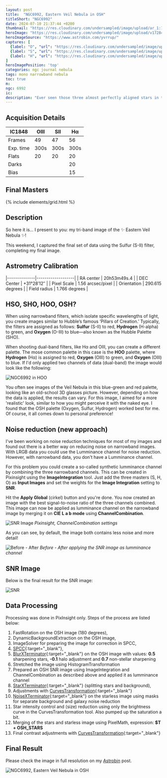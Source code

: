 ```yaml
---
layout: post
title:  "NGC6992, Eastern Veil Nebula in OSH"
titleShort: "NGC6992"
date: 2024-07-10 21:37:44 +0200
thumbnail: "https://res.cloudinary.com/undersampled/image/upload/ar_1:1,c_thumb,g_auto/ar_1:1,c_scale,w_400/v1728411704/EASTERN_VEIL_OSH_thumb_eaaaa3_269486.jpg"
heroImage: "https://res.cloudinary.com/undersampled/image/upload/v1728411704/EASTERN_VEIL_OSH_thumb_eaaaa3.jpg"
heroImageSource: "https://www.astrobin.com/yvrrup/"
captures: [
  {label: "O", "url": "https://res.cloudinary.com/undersampled/image/upload/v1728413315/O_ynpgrk.jpg"},
  {label: "S", "url": "https://res.cloudinary.com/undersampled/image/upload/v1728413319/S_dhbpot.jpg"},
  {label: "H", "url": "https://res.cloudinary.com/undersampled/image/upload/v1728413320/H_zxycft.jpg"},
]
heroImagePosition: 'top'
categories: ngc journal nebula
tags: mono narrowband nebula
toc: true
m:
ngc: 6992 
ic:
description: "Ever seen those three almost perfectly aligned stars in the night sky during winter? That area is filled with hydrogen..."
---
```


## Acquisition Details

| IC1848    | OIII | SII  | Hα   |
|-----------|------|------|------|
| Frames    | 49   | 47   | 56   |
| Exp. time | 300s | 300s | 300s |
| Flats     | 20   | 20   | 20   | 
| Darks     |      |      | 20   |
| Bias      |      |      | 15   |

## Final Masters

{% include elements/grid.html %}

## Description

So here it is… I present to you: my tri-band image of the ✨ Eastern Veil Nebula ✨!

This weekend, I captured the final set of data using the Sulfur (S-II) filter, completing my final image.

## Astrometry Calibration

|--------------|-------------------|
| RA center    | 20h53m49s.4       |
| DEC Center   | +31°28′12″        |
| Pixel Scale  | 1.56 arcsec/pixel |
| Orientation  | 290.615 degrees   |
| Field radius | 1.766 degrees     |

## HSO, SHO, HOO, OSH?
When using narrowband filters, which isolate specific wavelengths of light, you create
images similar to Hubble’s famous ‘Pillars of Creation.’ Typically,
the filters are assigned as follows: **Sulfur** (S-II) to red, **Hydrogen** (H-alpha) to green,
and **Oxygen** (O-III) to blue—also known as the Hubble Palette (SHO).

When shooting dual-band filters, like Hα and OIII, you can create a different palette. The mose common palette in this case is the **HOO** palette, where **Hydrogen** (Hα) is assigned to red, **Oxygen** (OIII) to green, and **Oxygen** (OIII) to blue.
If I'd only applied two channels of data (dual-band) the image would look like the following:

![](https://res.cloudinary.com/undersampled/image/upload/t_Banner%2016:9/v1728414347/NGC6960_fzihbt.jpg "NGC6992 in HOO")

You often see images of the Veil Nebula in this blue-green and red palette, looking like an old-school 3D glasses picture.
However, depending on how the data is applied, the results can vary. For this image,
I aimed for a more 'realistic' look, similar to how you might perceive it with the naked eye.
I found that the OSH palette (Oxygen, Sulfur, Hydrogen) worked best for me. Of course, it all comes down to personal preference!


## Noise reduction (new approach)

I've been working on noise reduction techniques for most of my images and found out there is a better way on reducing noise on narrowband images.
With LRGB data you could use the Lumminance channel for noise reduction. However, with narrowband data, you don't have a Lumminance channel.

For this problem you could create a so-called synthetic lumminance channel by combining the three narrowband channels.
This can be created in Pixinsight using the **ImageIntegration** tool. Just add the three masters (S, H, O) as **Input Images** and set the weights for the **Image Integration** setting to **SNR**.

Hit the **Apply Global** (cirkel) button and you're done. You now created an image with the best signal-to-noise ratio of the three channels combined.
This image can now be applied as lumminance channel on the narrowband image by merging it on **CIE L a b mode** using **ChannelCombination**.

![](https://res.cloudinary.com/undersampled/image/upload/v1728416421/Scherm_afbeelding_2024-10-08_om_21.39.57_yjy5mo.png "SNR Image")
*Pixinsight, ChannelCombination settings*

As you can see, by default, the image both contains less noise and more detail!

![](https://res.cloudinary.com/undersampled/image/upload/v1728417158/before_after_snr_jqsxta.jpg "Before - After")
*Before - After applying the SNR image as lumminance channel*


## SNR Image

Below is the final result for the SNR image:

![SNR](https://res.cloudinary.com/undersampled/image/upload/v1728413574/OSH_DETAIL_DARK_kopie_xk2tzg.jpg "SNR image")

## Data Processing

Processing was done in PixInsight only. Steps of the process are listed below:

1. FastRotation on the OSH image (180 degrees),
2. DynamicBackgroundExtraction on the OSH image,
3. ImageSolver for preparing the image for correction in SPCC,
4. [SPCC](https://pixinsight.com/doc/docs/SPCC/SPCC.html#__Applying_SPCC_to_Narrowband_Images__){:target="_blank"},
5. [BlurXTerminator](https://www.rc-astro.com/software/bxt/){:target="_blank"} on the OSH image with values: **0.5** sharpening stars, **-0.1** halo adjustment and **0.7** non-stellar sharpening
6. Stretched the image using HistogramTransformation
7. Prepared an OSH SNR image using ImageIntegration and ChannelCombination as described above and applied it as lumminance channel
8. [StarXTerminator](https://www.rc-astro.com/software/sxt/){:target="_blank"} (splitting stars and background),
9. Adjustments with [CurvesTransformation](https://pixinsight.com/doc/tools/CurvesTransformation/CurvesTransformation.html){:target="_blank"}
10. [NoiseXTerminator](https://www.rc-astro.com/software/nxt/){:target="_blank"} on the starless image using masks for separate background and galaxy noise reduction
11. Star intensity control and (size) reduction using only the brightness curve in the CurvesTransformation tool. Also pumped up the saturation a bit. 
12. Merging of the stars and starless image using PixelMath, expression: **$T + OSH_STARS**
13. Final contrast adjustments with [CurvesTransformation](https://pixinsight.com/doc/tools/CurvesTransformation/CurvesTransformation.html){:target="_blank"}

## Final Result

Please check the image in full resolution on my [Astrobin](https://www.astrobin.com/yvrrup/) post.

![](https://res.cloudinary.com/undersampled/image/upload/v1728418462/EASTERN_VEIL_OSH_thumb_znvqrs.jpg "NGC6992, Eastern Veil Nebula in OSH")

